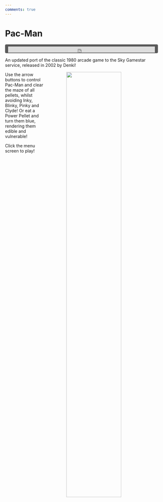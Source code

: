 ```yaml
---
comments: true
---
```


# Pac-Man

<div style="background-color: #595959; padding-bottom: 2px; padding-top: 7px; padding-left: 10px; padding-right: 10px; margin-bottom: 5px; margin-top: 7px; border-radius: 4px">
<iframe width="100%" height="20" scrolling="no" frameborder="no" allow="autoplay" src="https://w.soundcloud.com/player/?url=https%3A//api.soundcloud.com/tracks/987537865&amp;color=000000&amp;inverse=true&amp;auto_play=true&amp;show_user=false"></iframe>
</div>

An updated port of the classic 1980 arcade game to the Sky Gamestar service, released in 2002 by Denki!

<a href="https://denki.co.uk/sky/pacman/app.html"><img src="/assets/img/menus/pacman-menu.jpg" style="float: right; width: 60%; padding-left: 64px"></a>

Use the arrow buttons to control Pac-Man and clear the maze of all pellets, whilst avoiding Inky, Blinky, Pinky and Clyde! Or eat a Power Pellet and turn them blue, rendering them edible and vulnerable!

Click the menu screen to play!